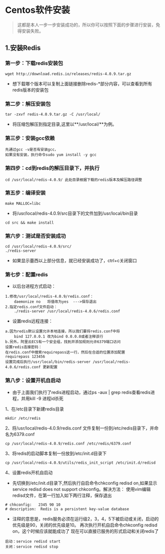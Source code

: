 # Centos软件安装

> 这都是本人一步一步安装成功的，所以你可以按照下面的步骤进行安装，免得安装失败。

## 1.安装Redis

### 第一步：下载redis安装包
```
wget http://download.redis.io/releases/redis-4.0.9.tar.gz  
```
* 想下载哪个版本可以复制上面链接删除redis-*部分内容，可以查看到所有redis版本的安装包

### 第二步：解压安装包
```
tar -zxvf redis-4.0.9.tar.gz -C /usr/local/
```
* 将压缩包解压到指定目录,这里以**/usr/local/**为例。

### 第三步：安装gcc依赖
```
先通过gcc -v是否有安装gcc，
如果没有安装，执行命令sudo yum install -y gcc
```
### 第四步：cd到redis的解压目录下，并执行
```
cd /usr/local/redis-4.0.9/ 此处目录根据下载的redis版本及解压路径调整
```
### 第五步：编译安装
```
make MALLOC=libc 
```
* 将/usr/local/redis-4.0.9/src目录下的文件加到/usr/local/bin目录

```
cd src && make install
```
### 第六步：测试是否安装成功
```
cd /usr/local/redis-4.0.9/src/
./redis-server
```
* 如果显示蕾西以上部分信息，就已经安装成功了，ctrl+c关闭窗口

### 第七步：配置redis

* 以后台进程方式启动：
```
1.修改/usr/local/redis-4.0.9/redis.conf：    
    daemonize no   将值改为yes  --->保存退出
2.指定redis.conf文件启动：                           
    ./redis-server /usr/local/redis-4.0.6/redis.conf
```

* 设置redis远程连接：
```
a.因为redis默认设置允许本地连接，所以我们要将redis.conf中将
    bind 127.0.0.1 改为bind 0.0.0.0或者注释该行
b.另外，阿里云ECS有一个安全组，找到并添加规则允许6379端口访问
设置redis连接密码：
在redis.conf中搜索requirepass这一行，然后在合适的位置添加配置
requirepass 123456
设置完成后执行/usr/local/bin/redis-server /usr/local/redis-4.0.6/redis.conf 更新配置
```

### 第八步：设置开机自启动

* 由于上面我们执行了redis进程启动，通过ps -aux | grep redis查看redis进程，并用kill -9 进程id杀死

1、在/etc目录下新建redis目录
```
mkdir /etc/redis
```
2、将/usr/local/redis-4.0.9/redis.conf 文件复制一份到/etc/redis目录下，并命名为6379.conf
```
cp /usr/local/redis-4.0.9/redis.conf /etc/redis/6379.conf
```
3、将redis的启动脚本复制一份放到/etc/init.d目录下
```
cp /usr/local/redis-4.0.9/utils/redis_init_script /etc/init.d/redisd
```
4、设置redis开机自启动

* 先切换到/etc/init.d目录下,然后执行自启命令chkconfig redisd on,如果显示service redisd does not support chkconfig。解决方法：
使用vim编辑redisd文件，在第一行加入如下两行注释，保存退出
```
# chkconfig:   2345 90 10
# description:  Redis is a persistent key-value database
```

* 注释的意思是，redis服务必须在运行级2，3，4，5下被启动或关闭，启动的优先级是90，关闭的优先级是10。
再次执行开机自启命令chkconfig redisd on，这个时候应该就能成功了
现在可以直接已服务的形式启动和关闭redis了
```
启动：service redisd start
关闭：service redisd stop
```
